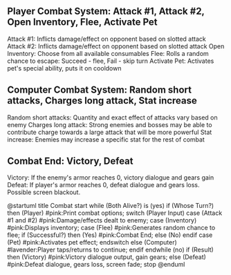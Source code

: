 ## Player Combat System: Attack #1, Attack #2, Open Inventory, Flee, Activate Pet
Attack #1: Inflicts damage/effect on opponent based on slotted attack
Attack #2: Inflicts damage/effect on opponent based on slotted attack
Open Inventory: Choose from all available consumables
Flee: Rolls a random chance to escape: Succeed - flee, Fail - skip turn
Activate Pet: Activates pet's special ability, puts it on cooldown
## Computer Combat System: Random short attacks, Charges long attack, Stat increase
Random short attacks: Quantity and exact effect of attacks vary based on enemy
Charges long attack: Strong enemies and bosses may be able to contribute charge towards a large attack that will be more powerful
Stat increase: Enemies may increase a specific stat for the rest of combat
## Combat End: Victory, Defeat
Victory: If the enemy's armor reaches 0, victory dialogue and gears gain
Defeat: If player's armor reaches 0, defeat dialogue and gears loss. Possible screen blackout.

<!-->
@startuml
<style>
diamond {
  BackgroundColor White
}
</style>

title Combat

start
while (Both Alive?) is (yes)
if (Whose Turn?) then (Player)
#pink:Print combat options;
switch (Player Input)
case (Attack #1 and #2)
#pink:Damage/effects dealt to enemy;
case (Inventory)
#pink:Displays inventory;
case (Flee)
#pink:Generates random chance to flee;
if (Successful?) then (Yes)
#pink:Combat End;
else (No)
endif
case (Pet)
#pink:Activates pet effect;
endswitch
else (Computer)
#lavender:Player taps/returns to continue;
endif
endwhile (no)
if (Result) then (Victory)
#pink:Victory dialogue output, gain gears;
else (Defeat)
#pink:Defeat dialogue, gears loss, screen fade;

stop
@enduml
